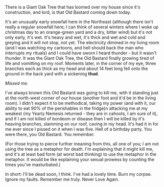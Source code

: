 There is a Giant Oak Tree that has loomed over my house since it's construction, and lord, is that Old Bastard coming down today. 

It's an unusually early snowfall here in the Northeast (although there isn't really a regular snowfall here; I can think of several winters where I woke up christmas day to an orange-green yard and a dry, bitter wind) but it's not only early, it's wet. It's heavy and wet, it's thick and wet and cold and greying and it will not stop, not yet. The electricity dimmed in my living room (and I was watching my cartoons, and hell should back the man who interrupts my rituals) and I could have sworn I heard thunder - but it wasn't thunder. It was the Giant Oak Tree, the Old Bastard finally growing tired of life and vomitting on my roof. Moments later, in the corner of my eye, three branches each as thick as my head and about 14 feet long fell onto the ground in the back yard with a sickening **thud**. 

*Missed me.* 

I've always known this Old Bastard was going to kill me, with it standing just at the north-west corner of our house (another foot and it'd be in the living room). I didn't expect it to be methodical, taking my power (and with it, our ability to eat 90% of the perishables in the fridge)n attacking me at my weakest (my Yearly Nemesis returned - they are in cahoots, I am sure of it), and if I am not killed of bordeom or disease then I will be killed by it's heaving branches, slamming on our roof, caving in my head. It's had it in for me ever since I pissed on it when I was five. Hell of a birthday party. You were there, you Old Bastard. You remember.  

(For those trying to pierce further meaning from this, all one of you; I am not using the tree as a metaphor for death. I'm explaining that it might kill me, and it's at least bad form (at worst bad thinking) to use the metaphor in the metaphor. It would be like explaining your sexual prowess by counting the times you've masturbated.) 

In short: I'll be dead soon, I think. I've had a lovely time. Burn my corpse. Ignore my faults. Remember me truly. Never Love Again. 

